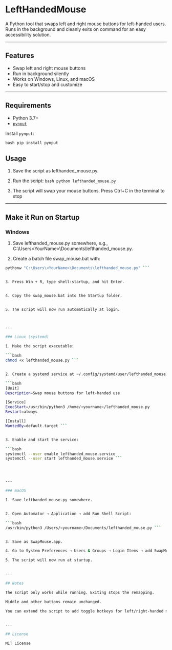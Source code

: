 # LeftHandedMouse

A Python tool that swaps left and right mouse buttons for left-handed users.  
Runs in the background and cleanly exits on command for an easy accessibility solution.

---

## Features
- Swap left and right mouse buttons
- Run in background silently
- Works on Windows, Linux, and macOS
- Easy to start/stop and customize

---

## Requirements

- Python 3.7+
- [`pynput`](https://pypi.org/project/pynput/)

Install `pynput`:

```bash pip install pynput```

## Usage

1. Save the script as lefthanded_mouse.py.
2. Run the script:
```bash python lefthanded_mouse.py ```

3. The script will swap your mouse buttons. Press Ctrl+C in the terminal to stop

---


## Make it Run on Startup

### Windows

1. Save lefthanded_mouse.py somewhere, e.g., C:\Users\<YourName>\Documents\lefthanded_mouse.py.

2. Create a batch file swap_mouse.bat with:

```bash @echo off
pythonw "C:\Users\<YourName>\Documents\lefthanded_mouse.py" ```


3. Press Win + R, type shell:startup, and hit Enter.


4. Copy the swap_mouse.bat into the Startup folder.


5. The script will now run automatically at login.



---

### Linux (systemd)

1. Make the script executable:

```bash
chmod +x lefthanded_mouse.py ```


2. Create a systemd service at ~/.config/systemd/user/lefthanded_mouse.service:

```bash
[Unit]
Description=Swap mouse buttons for left-handed use

[Service]
ExecStart=/usr/bin/python3 /home/<yourname>/lefthanded_mouse.py
Restart=always

[Install]
WantedBy=default.target ```


3. Enable and start the service:

```bash
systemctl --user enable lefthanded_mouse.service
systemctl --user start lefthanded_mouse.service ```




---

### macOS

1. Save lefthanded_mouse.py somewhere.


2. Open Automator → Application → add Run Shell Script:

```bash
/usr/bin/python3 /Users/<yourname>/Documents/lefthanded_mouse.py ```


3. Save as SwapMouse.app.

4. Go to System Preferences → Users & Groups → Login Items → add SwapMouse.app.

5. The script will now run at startup.


---

## Notes

The script only works while running. Exiting stops the remapping.

Middle and other buttons remain unchanged.

You can extend the script to add toggle hotkeys for left/right-handed mode.


---

## License

MIT License

